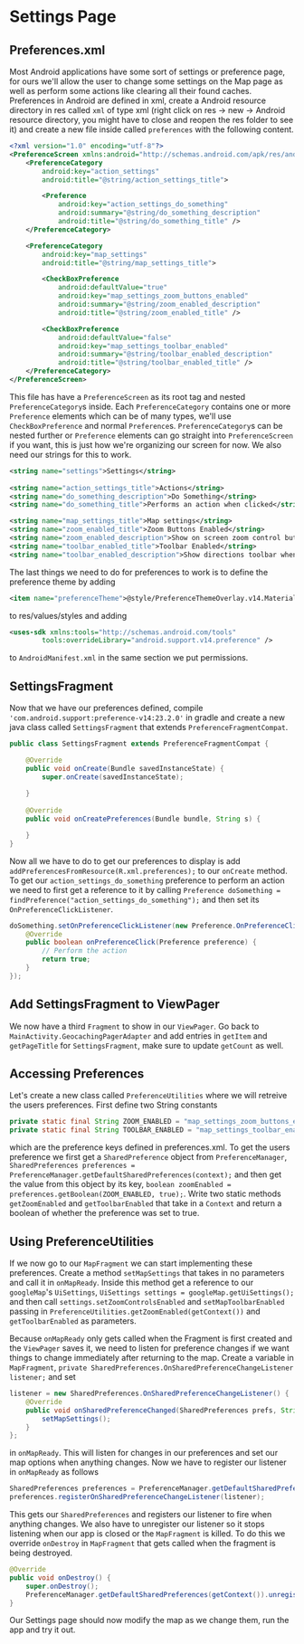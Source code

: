# Settings Page
## Preferences.xml
Most Android applications have some sort of settings or preference page, for ours we'll allow the user to change some settings on the Map page as well as perform some actions like clearing all their found caches. Preferences in Android are defined in xml, create a Android resource directory in res called `xml` of type xml (right click on res -> new -> Android resource directory, you might have to close and reopen the res folder to see it) and create a new file inside called `preferences` with the following content.
``` xml
<?xml version="1.0" encoding="utf-8"?>
<PreferenceScreen xmlns:android="http://schemas.android.com/apk/res/android">
    <PreferenceCategory
        android:key="action_settings"
        android:title="@string/action_settings_title">

        <Preference
            android:key="action_settings_do_something"
            android:summary="@string/do_something_description"
            android:title="@string/do_something_title" />
    </PreferenceCategory>

    <PreferenceCategory
        android:key="map_settings"
        android:title="@string/map_settings_title">

        <CheckBoxPreference
            android:defaultValue="true"
            android:key="map_settings_zoom_buttons_enabled"
            android:summary="@string/zoom_enabled_description"
            android:title="@string/zoom_enabled_title" />

        <CheckBoxPreference
            android:defaultValue="false"
            android:key="map_settings_toolbar_enabled"
            android:summary="@string/toolbar_enabled_description"
            android:title="@string/toolbar_enabled_title" />
    </PreferenceCategory>
</PreferenceScreen>
```
This file has have a `PreferenceScreen` as its root tag and nested `PreferenceCategory`s inside. Each `PreferenceCategory` contains one or more `Preference` elements which can be of many types, we'll use `CheckBoxPreference` and normal `Preference`s. `PreferenceCategory`s can be nested further or `Preference` elements can go straight into `PreferenceScreen` if you want, this is just how we're organizing our screen for now. We also need our strings for this to work.
``` xml
<string name="settings">Settings</string>
    
<string name="action_settings_title">Actions</string>
<string name="do_something_description">Do Something</string>
<string name="do_something_title">Performs an action when clicked</string>

<string name="map_settings_title">Map settings</string>
<string name="zoom_enabled_title">Zoom Buttons Enabled</string>
<string name="zoom_enabled_description">Show on screen zoom control buttons</string>
<string name="toolbar_enabled_title">Toolbar Enabled</string>
<string name="toolbar_enabled_description">Show directions toolbar when you select a cache</string>
```
The last things we need to do for preferences to work is to define the preference theme by adding
``` xml
<item name="preferenceTheme">@style/PreferenceThemeOverlay.v14.Material</item>
```
to res/values/styles and adding
``` xml
<uses-sdk xmlns:tools="http://schemas.android.com/tools"
        tools:overrideLibrary="android.support.v14.preference" />
```
to `AndroidManifest.xml` in the same section we put permissions.

## SettingsFragment
Now that we have our preferences defined, compile `'com.android.support:preference-v14:23.2.0'` in gradle and create a new java class called `SettingsFragment` that extends `PreferenceFragmentCompat`.
``` java
public class SettingsFragment extends PreferenceFragmentCompat {

    @Override
    public void onCreate(Bundle savedInstanceState) {
        super.onCreate(savedInstanceState);
        
    }
    
    @Override
    public void onCreatePreferences(Bundle bundle, String s) {

    }
}
```
Now all we have to do to get our preferences to display is add `addPreferencesFromResource(R.xml.preferences);` to our `onCreate` method. To get our `action_settings_do_something` preference to perform an action we need to first get a reference to it by calling `Preference doSomething = findPreference("action_settings_do_something");` and then set its `OnPreferenceClickListener`.
``` java
doSomething.setOnPreferenceClickListener(new Preference.OnPreferenceClickListener() {
    @Override
    public boolean onPreferenceClick(Preference preference) {
        // Perform the action
        return true;
    }
});
```

## Add SettingsFragment to ViewPager
We now have a third `Fragment` to show in our `ViewPager`. Go back to `MainActivity.GeocachingPagerAdapter` and add entries in `getItem` and `getPageTitle` for `SettingsFragment`, make sure to update `getCount` as well.

## Accessing Preferences
Let's create a new class called `PreferenceUtilities` where we will retreive the users preferences. First define two String constants 
``` java
private static final String ZOOM_ENABLED = "map_settings_zoom_buttons_enabled";
private static final String TOOLBAR_ENABLED = "map_settings_toolbar_enabled";
```
which are the preference keys defined in preferences.xml. To get the users preference we first get a `SharedPreference` object from `PreferenceManager`, `SharedPreferences preferences = PreferenceManager.getDefaultSharedPreferences(context);` and then get the value from this object by its key, `boolean zoomEnabled = preferences.getBoolean(ZOOM_ENABLED, true);`. Write two static methods `getZoomEnabled` and `getToolbarEnabled` that take in a `Context` and return a boolean of whether the preference was set to true.

## Using PreferenceUtilities
If we now go to our `MapFragment` we can start implementing these preferences. Create a method `setMapSettings` that takes in no parameters and call it in `onMapReady`. Inside this method get a reference to our `googleMap`'s `UiSettings`, `UiSettings settings = googleMap.getUiSettings();` and then call `settings.setZoomControlsEnabled` and `setMapToolbarEnabled` passing in `PreferenceUtilities.getZoomEnabled(getContext())` and `getToolbarEnabled` as parameters. 

Because `onMapReady` only gets called when the Fragment is first created and the `ViewPager` saves it, we need to listen for preference changes if we want things to change immediately after returning to the map. Create a variable in `MapFragment`, `private SharedPreferences.OnSharedPreferenceChangeListener listener;` and set
``` java
listener = new SharedPreferences.OnSharedPreferenceChangeListener() {
    @Override
    public void onSharedPreferenceChanged(SharedPreferences prefs, String key) {
        setMapSettings();
    }
};
```
in `onMapReady`. This will listen for changes in our preferences and set our map options when anything changes. Now we have to register our listener in `onMapReady` as follows
``` java
SharedPreferences preferences = PreferenceManager.getDefaultSharedPreferences(getContext());
preferences.registerOnSharedPreferenceChangeListener(listener);
```
This gets our `SharedPreferences` and registers our listener to fire when anything changes. We also have to unregister our listener so it stops listening when our app is closed or the `MapFragment` is killed. To do this we override `onDestroy` in `MapFragment` that gets called when the fragment is being destroyed.
``` java
@Override
public void onDestroy() {
    super.onDestroy();
    PreferenceManager.getDefaultSharedPreferences(getContext()).unregisterOnSharedPreferenceChangeListener(listener);
}
```
Our Settings page should now modify the map as we change them, run the app and try it out.
